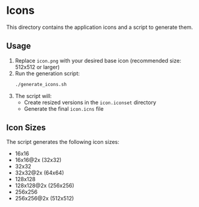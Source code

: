 # Icons

This directory contains the application icons and a script to generate them.

## Usage

1. Replace `icon.png` with your desired base icon (recommended size: 512x512 or larger)
2. Run the generation script:
   ```bash
   ./generate_icons.sh
   ```
3. The script will:
   - Create resized versions in the `icon.iconset` directory
   - Generate the final `icon.icns` file

## Icon Sizes

The script generates the following icon sizes:
- 16x16
- 16x16@2x (32x32)
- 32x32
- 32x32@2x (64x64)
- 128x128
- 128x128@2x (256x256)
- 256x256
- 256x256@2x (512x512)